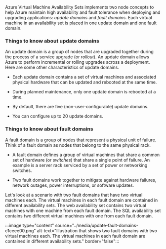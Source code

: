 Azure Virtual Machine Availability Sets implements two node concepts to help Azure maintain high availability and fault tolerance when deploying and upgrading applications: _update domains_ and _fault domains_. Each virtual machine in an availability set is placed in one update domain and one fault domain.

### Things to know about update domains

An update domain is a group of nodes that are upgraded together during the process of a service upgrade (or _rollout_). An update domain allows Azure to perform incremental or rolling upgrades across a deployment. Here are some other characteristics of update domains.

- Each update domain contains a set of virtual machines and associated physical hardware that can be updated and rebooted at the same time.

- During planned maintenance, only one update domain is rebooted at a time.

- By default, there are five (non-user-configurable) update domains.

- You can configure up to 20 update domains.

### Things to know about fault domains

A fault domain is a group of nodes that represent a physical unit of failure. Think of a fault domain as nodes that belong to the same physical rack.

- A fault domain defines a group of virtual machines that share a common set of hardware (or _switches_) that share a single point of failure. An example is a server rack serviced by a set of power or networking switches.

- Two fault domains work together to mitigate against hardware failures, network outages, power interruptions, or software updates. 

Let's look at a scenario with two fault domains that have two virtual machines each. The virtual machines in each fault domain are contained in different availability sets. The web availability set contains two virtual machines with one machine from each fault domain. The SQL availability set contains two different virtual machines with one from each fault domain.

:::image type="content" source="../media/update-fault-domains-c1ceee00.png" alt-text="Illustration that shows two fault domains with two virtual machines each. The virtual machines in each fault domain are contained in different availability sets." border="false":::